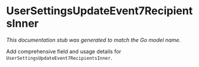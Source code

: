 # UserSettingsUpdateEvent7RecipientsInner

_This documentation stub was generated to match the Go model name._

Add comprehensive field and usage details for `UserSettingsUpdateEvent7RecipientsInner`.
